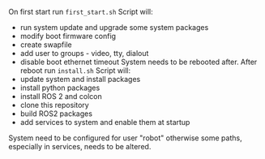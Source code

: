 
On first start run `first_start.sh`
Script will:
- run system update and upgrade some system packages
- modify boot firmware config
- create swapfile
- add user to groups - video, tty, dialout
- disable boot ethernet timeout
System needs to be rebooted after.
After reboot run `install.sh`
Script will:
- update system and install packages
- install python packages
- install ROS 2 and colcon
- clone this repository
- build ROS2 packages
- add services to system and enable them at startup

System need to be configured for user "robot" otherwise some paths, especially in services, needs to be altered.


